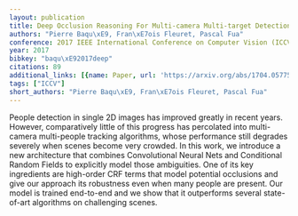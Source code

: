 ```yaml
---
layout: publication
title: Deep Occlusion Reasoning For Multi-camera Multi-target Detection
authors: "Pierre Baqu\xE9, Fran\xE7ois Fleuret, Pascal Fua"
conference: 2017 IEEE International Conference on Computer Vision (ICCV)
year: 2017
bibkey: "baqu\xE92017deep"
citations: 89
additional_links: [{name: Paper, url: 'https://arxiv.org/abs/1704.05775'}]
tags: ["ICCV"]
short_authors: "Pierre Baqu\xE9, Fran\xE7ois Fleuret, Pascal Fua"
---
```

People detection in single 2D images has improved greatly in recent years.
However, comparatively little of this progress has percolated into multi-camera
multi-people tracking algorithms, whose performance still degrades severely
when scenes become very crowded. In this work, we introduce a new architecture
that combines Convolutional Neural Nets and Conditional Random Fields to
explicitly model those ambiguities. One of its key ingredients are high-order
CRF terms that model potential occlusions and give our approach its robustness
even when many people are present. Our model is trained end-to-end and we show
that it outperforms several state-of-art algorithms on challenging scenes.